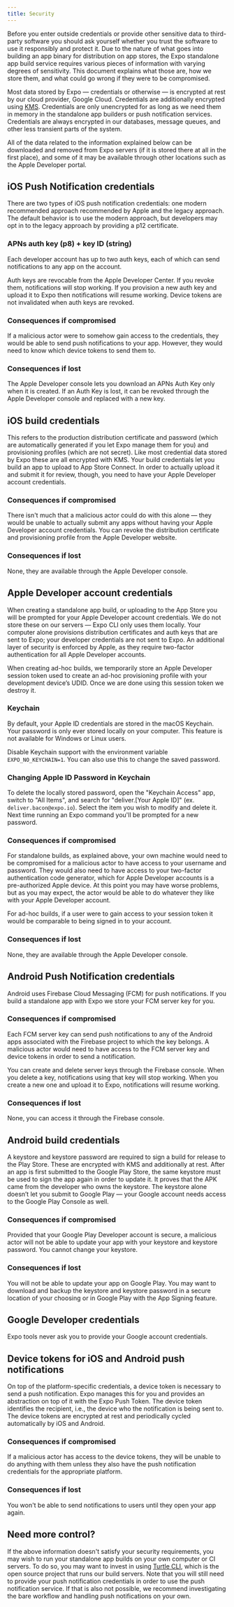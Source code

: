 ```yaml
---
title: Security
---
```


Before you enter outside credentials or provide other sensitive data to third-party software you should ask yourself whether you trust the software to use it responsibly and protect it. Due to the nature of what goes into building an app binary for distribution on app stores, the Expo standalone app build service requires various pieces of information with varying degrees of sensitivity. This document explains what those are, how we store them, and what could go wrong if they were to be compromised.

Most data stored by Expo — credentials or otherwise — is encrypted at rest by our cloud provider, Google Cloud. Credentials are additionally encrypted using [KMS](https://cloud.google.com/kms/). Credentials are only unencrypted for as long as we need them in memory in the standalone app builders or push notification services. Credentials are always encrypted in our databases, message queues, and other less transient parts of the system.

All of the data related to the information explained below can be downloaded and removed from Expo servers (if it is stored there at all in the first place), and some of it may be available through other locations such as the Apple Developer portal.

## iOS Push Notification credentials

There are two types of iOS push notification credentials: one modern recommended approach recommended by Apple and the legacy approach. The default behavior is to use the modern approach, but developers may opt in to the legacy approach by providing a p12 certificate.

### APNs auth key (p8) + key ID (string)

Each developer account has up to two auth keys, each of which can send notifications to any app on the account.

Auth keys are revocable from the Apple Developer Center. If you revoke them, notifications will stop working. If you provision a new auth key and upload it to Expo then notifications will resume working. Device tokens are not invalidated when auth keys are revoked.

### Consequences if compromised

If a malicious actor were to somehow gain access to the credentials, they would be able to send push notifications to your app. However, they would need to know which device tokens to send them to.

### Consequences if lost

The Apple Developer console lets you download an APNs Auth Key only when it is created. If an Auth Key is lost, it can be revoked through the Apple Developer console and replaced with a new key.

## iOS build credentials

This refers to the production distribution certificate and password (which are automatically generated if you let Expo manage them for you) and provisioning profiles (which are not secret). Like most credential data stored by Expo these are all encrypted with KMS. Your build credentials let you build an app to upload to App Store Connect. In order to actually upload it and submit it for review, though, you need to have your Apple Developer account credentials.

### Consequences if compromised

There isn't much that a malicious actor could do with this alone &mdash; they would be unable to actually submit any apps without having your Apple Developer account credentials. You can revoke the distribution certificate and provisioning profile from the Apple Developer website.

### Consequences if lost

None, they are available through the Apple Developer console.

## Apple Developer account credentials

When creating a standalone app build, or uploading to the App Store you will be prompted for your Apple Developer account credentials. We do not store these on our servers &mdash; Expo CLI only uses them locally. Your computer alone provisions distribution certificates and auth keys that are sent to Expo; your developer credentials are not sent to Expo. An additional layer of security is enforced by Apple, as they require two-factor authentication for all Apple Developer accounts.

When creating ad-hoc builds, we temporarily store an Apple Developer session token used to create an ad-hoc provisioning profile with your development device’s UDID. Once we are done using this session token we destroy it.

### Keychain

By default, your Apple ID credentials are stored in the macOS Keychain.
Your password is only ever stored locally on your computer. This feature is not available for Windows or Linux users.

Disable Keychain support with the environment variable `EXPO_NO_KEYCHAIN=1`. You can also use this to change the saved password.

### Changing Apple ID Password in Keychain

To delete the locally stored password, open the "Keychain Access" app, switch to "All Items", and search for "deliver.[Your Apple ID]" (ex. `deliver.bacon@expo.io`). Select the item you wish to modify and delete it. Next time running an Expo command you'll be prompted for a new password.

### Consequences if compromised

For standalone builds, as explained above, your own machine would need to be compromised for a malicious actor to have access to your username and password. They would also need to have access to your two-factor authentication code generator, which for Apple Developer accounts is a pre-authorized Apple device. At this point you may have worse problems, but as you may expect, the actor would be able to do whatever they like with your Apple Developer account.

For ad-hoc builds, if a user were to gain access to your session token it would be comparable to being signed in to your account.

### Consequences if lost

None, they are available through the Apple Developer console.

## Android Push Notification credentials

Android uses Firebase Cloud Messaging (FCM) for push notifications. If you build a standalone app with Expo we store your FCM server key for you.

### Consequences if compromised

Each FCM server key can send push notifications to any of the Android apps associated with the Firebase project to which the key belongs. A malicious actor would need to have access to the FCM server key and device tokens in order to send a notification.

You can create and delete server keys through the Firebase console. When you delete a key, notifications using that key will stop working. When you create a new one and upload it to Expo, notifications will resume working.

### Consequences if lost

None, you can access it through the Firebase console.

## Android build credentials

A keystore and keystore password are required to sign a build for release to the Play Store. These are encrypted with KMS and additionally at rest. After an app is first submitted to the Google Play Store, the same keystore must be used to sign the app again in order to update it. It proves that the APK came from the developer who owns the keystore. The keystore alone doesn’t let you submit to Google Play &mdash; your Google account needs access to the Google Play Console as well.

### Consequences if compromised

Provided that your Google Play Developer account is secure, a malicious actor will not be able to update your app with your keystore and keystore password. You cannot change your keystore.

### Consequences if lost

You will not be able to update your app on Google Play. You may want to download and backup the keystore and keystore password in a secure location of your choosing or in Google Play with the App Signing feature.

## Google Developer credentials

Expo tools never ask you to provide your Google account credentials.

## Device tokens for iOS and Android push notifications

On top of the platform-specific credentials, a device token is necessary to send a push notification. Expo manages this for you and provides an abstraction on top of it with the Expo Push Token. The device token identifies the recipient, i.e., the device who the notification is being sent to. The device tokens are encrypted at rest and periodically cycled automatically by iOS and Android.

### Consequences if compromised

If a malicious actor has access to the device tokens, they will be unable to do anything with them unless they also have the push notification credentials for the appropriate platform.

### Consequences if lost

You won't be able to send notifications to users until they open your app again.

## Need more control?

If the above information doesn't satisfy your security requirements, you may wish to run your standalone app builds on your own computer or CI servers. To do so, you may want to invest in using [Turtle CLI](https://github.com/expo/turtle), which is the open source project that runs our build servers. Note that you will still need to provide your push notification credentials in order to use the push notification service. If that is also not possible, we recommend investigating the bare workflow and handling push notifications on your own.
